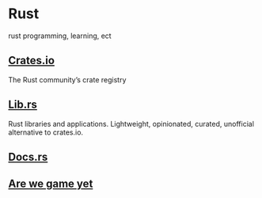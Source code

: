 # Rust
rust programming, learning, ect


## [Crates.io](https://crates.io)
The Rust community’s crate registry


## [Lib.rs](https://lib.rs)
Rust libraries and applications. Lightweight, opinionated, curated, unofficial alternative to crates.io.


## [Docs.rs](https://docs.rs)


## [Are we game yet](https://arewegameyet.rs)
